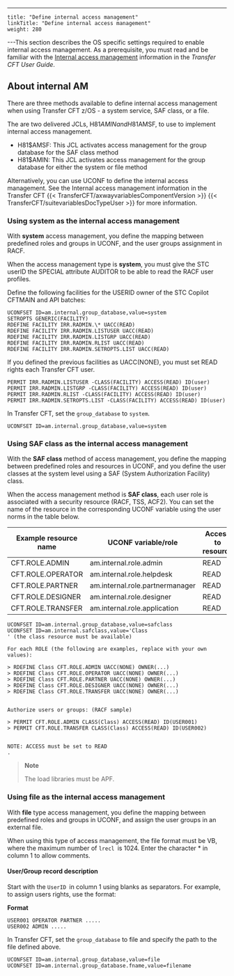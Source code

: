 ---
    title: "Define internal access management"
    linkTitle: "Define internal access management"
    weight: 280
---This section describes the OS specific settings required to enable internal access management. As a prerequisite, you must read and be familiar with the [Internal access management](https://docs.axway.com/bundle/TransferCFT_38_UsersGuide_allOS_en_HTML5/page/Content/internal_access_mgt/internal_a_m_start_here.htm) information in the *Transfer CFT User Guide*.

## About internal AM

There are three methods available to define internal access management when using Transfer CFT z/OS - a system service, SAF class, or a file.

The are two delivered JCLs, H81$AMIN and H81$AMSF, to use to implement internal access management.

- H81$AMSF: This JCL activates access management for the group database for the SAF class method
- H81$AMIN: This JCL activates access management for the group database for either the system or file method

Alternatively, you can use UCONF to define the internal access management. See the Internal access management information in the Transfer CFT {{< TransferCFT/axwayvariablesComponentVersion  >}} {{< TransferCFT/suitevariablesDocTypeUser  >}} for more information.

### Using system as the internal access management

With **system** access management, you define the mapping between predefined roles and groups in UCONF, and the user groups assignment in RACF.

When the access management type is **system**, you must give the STC userID the SPECIAL attribute AUDITOR to be able to read the RACF user profiles.

Define the following facilities for the USERID owner of the STC Copilot CFTMAIN and API batches:

```
UCONFSET ID=am.internal.group_database,value=system
SETROPTS GENERIC(FACILITY)
RDEFINE FACILITY IRR.RADMIN.\* UACC(READ)
RDEFINE FACILITY IRR.RADMIN.LISTUSER UACC(READ)
RDEFINE FACILITY IRR.RADMIN.LISTGRP UACC(READ)
RDEFINE FACILITY IRR.RADMIN.RLIST UACC(READ)
RDEFINE FACILITY IRR.RADMIN.SETROPTS.LIST UACC(READ)
```

If you defined the previous facilities as UACC(NONE), you must set READ rights each Transfer CFT user.

```
PERMIT IRR.RADMIN.LISTUSER -CLASS(FACILITY) ACCESS(READ) ID(user)
PERMIT IRR.RADMIN.LISTGRP -CLASS(FACILITY) ACCESS(READ) ID(user)
PERMIT IRR.RADMIN.RLIST -CLASS(FACILITY) ACCESS(READ) ID(user)
PERMIT IRR.RADMIN.SETROPTS.LIST -CLASS(FACILITY) ACCESS(READ) ID(user)
```

In Transfer CFT, set the `group_database` to `system`.

```
UCONFSET ID=am.internal.group_database,value=system
```

### Using SAF class as the internal access management

With the **SAF class** method of access management, you define the mapping between predefined roles and resources in UCONF, and you define the user classes at the system level using a SAF (System Authorization Facility) class.

When the access management method is **SAF class**, each user role is associated with a security resource (RACF, TSS, ACF2). You can set the name of the resource in the corresponding UCONF variable using the user norms in the table below.


| Example resource name  | UCONF variable/role  | Access to resource  |
| --- | --- | --- |
| CFT.ROLE.ADMIN  | am.internal.role.admin  | READ  |
| CFT.ROLE.OPERATOR  | am.internal.role.helpdesk  | READ  |
| CFT.ROLE.PARTNER  | am.internal.role.partnermanager  | READ  |
| CFT.ROLE.DESIGNER  | am.internal.role.designer  | READ  |
| CFT.ROLE.TRANSFER  | am.internal.role.application  | READ  |


```
UCONFSET ID=am.internal.group_database,value=safclass
UCONFSET ID=am.internal.safclass,value='Class
' (the class resource must be available)
 
For each ROLE (the following are examples, replace with your own values):

> RDEFINE Class CFT.ROLE.ADMIN UACC(NONE) OWNER(...)
> RDEFINE Class CFT.ROLE.OPERATOR UACC(NONE) OWNER(...)
> RDEFINE Class CFT.ROLE.PARTNER UACC(NONE) OWNER(...)
> RDEFINE Class CFT.ROLE.DESIGNER UACC(NONE) OWNER(...)
> RDEFINE Class CFT.ROLE.TRANSFER UACC(NONE) OWNER(...)

 
Authorize users or groups: (RACF sample)

> PERMIT CFT.ROLE.ADMIN CLASS(Class) ACCESS(READ) ID(USER001)
> PERMIT CFT.ROLE.TRANSFER CLASS(Class) ACCESS(READ) ID(USER002)

 
NOTE: ACCESS must be set to READ
.
```

> **Note**
>
> The load libraries must be APF.

### Using file as the internal access management

With **file** type access management, you define the mapping between predefined roles and groups in UCONF, and assign the user groups in an external file.

When using this type of access management, the file format must be VB, where the maximum number of `lrecl `is 1024. Enter the character \* in column 1 to allow comments.

#### User/Group record description

Start with the `UserID `in column 1 using blanks as separators. For example, to assign users rights, use the format:

****Format****

```
USER001 OPERATOR PARTNER .....
USER002 ADMIN ..... 
```

In Transfer CFT, set the `group_database` to file and specify the path to the file defined above.

```
UCONFSET ID=am.internal.group_database,value=file
UCONFSET ID=am.internal.group_database.fname,value=filename
```
